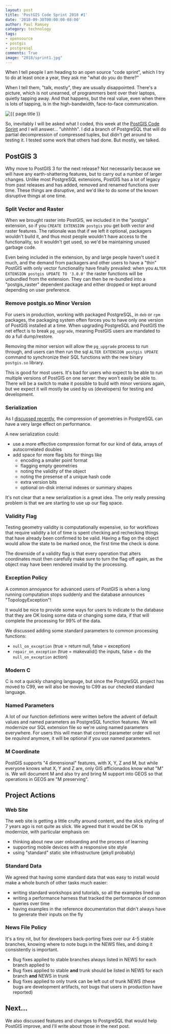 ```yaml
---
layout: post
title: 'PostGIS Code Sprint 2018 #1'
date: '2018-09-30T00:00:00-08:00'
author: Paul Ramsey
category: technology
tags:
- opensource
- postgis
- postgresql
comments: True
image: "2018/sprint1.jpg"
---
```


When I tell people I am heading to an open source "code sprint", which I try to do at least once a year, they ask me "what do you do there?" 

When I tell them, "talk, mostly", they are usually disappointed. There's a picture, which is not unearned, of programmers bent over their laptops, quietly tapping away. And that happens, but the real value, even when there is lots of tapping, is in the high-bandwidth, face-to-face communication.

<img src="{{ site.images }}{{ page.image }}" alt="{{ page.title }}" />

So, inevitably I will be asked what I coded, this week at the [PostGIS Code Sprint](https://wiki.osgeo.org/wiki/OSGeo_Code_Sprint_2018) and I will answer... "uhhhhh". I did a branch of PostgreSQL that will do partial decompression of compressed tuples, but didn't get around to testing it. I tested some work that others had done. But mostly, we talked.

## PostGIS 3

Why move to PostGIS 3 for the next release? Not necessarily because we will have any earth-shattering features, but to carry out a number of larger changes. Unlike most PostgreSQL extensions, PostGIS has a lot of legacy from past releases and has added, removed and renamed functions over time. These things are disruptive, and we'd like to do some of the known disruptive things at one time.

### Split Vector and Raster

When we brought raster into PostGIS, we included it in the "postgis" extension, so if you `CREATE EXTENSION postgis` you get both vector and raster features. The rationale was that if we left it optional, packagers wouldn't build it, and thus most people wouldn't have access to the functionality, so it wouldn't get used, so we'd be maintaining unused garbage code.

Even being included in the extension, by and large people haven't used it much, and the demand from packagers and other users to have a "thin" PostGIS with only vector functionality have finally prevailed: when you `ALTER EXTENSION postgis UPDATE TO '3.0.0'` the raster functions will be unbundled from the extension. They can then be re-bundled into a "postgis_raster" dependent package and either dropped or kept around depending on user preference.

### Remove postgis.so Minor Version

For users in production, working with packaged PostgreSQL, in `deb` or `rpm` packages, the packaging system often forces you to have only one version of PostGIS installed at a time. When upgrading PostgreSQL and PostGIS the net effect is to break `pg_upgrade`, meaning PostGIS users are mandated to do a full dump/restore.

Removing the minor version will allow the `pg_upgrade` process to run through, and users can then run the sql `ALTER EXTENSION postgis UPDATE` command to synchronize their SQL functions with the new binary `postgis.so` library.

This is good for most users. It's bad for users who expect to be able to run multiple versions of PostGIS on one server: they won't easily be able to. There will be a switch to make it possible to build with minor versions again, but we expect it will mostly be used by us (developers) for testing and development.

### Serialization

As I [discussed recently](/2018/09/postgis-external-storage.html), the compression of geometries in PostgreSQL can have a very large effect on performance. 

A new serialization could:

* use a more effective compression format for our kind of data, arrays of autocorrelated doubles
* add space for more flag bits for things like
  * encoding a smaller point format
  * flagging empty geometries
  * noting the validity of the object
  * noting the presense of a unique hash code
  * extra version bits
  * optional on-disk internal indexes or summary shapes

It's not clear that a new serialization is a great idea. The only really pressing problem is that we are starting to use up our flag space. 

### Validity Flag

Testing geometry validity is computationally expensive, so for workflows that require validity a lot of time is spent checking and rechecking things that have already been confirmed to be valid. Having a flag on the object would allow the state to be marked once, the first time the check is done.

The downside of a validity flag is that every operation that alters coordinates must then carefully make sure to turn the flag off again, as the object may have been rendered invalid by the processing.

### Exception Policy

A common annoyance for advanced users of PostGIS is when a long running computation stops suddenly and the database announces "TopologyException"!

It would be nice to provide some ways for users to indicate to the database that they are OK losing some data or changing some data, if that will complete the processing for 99% of the data.

We discussed adding some standard parameters to common processing functions:

* `null_on_exception` (true = return null, false = exception)
* `repair_on_exception` (true = makevalid() the inputs, false = do the `null_on_exception` action)

### Modern C

C is not a quickly changing langauge, but since the PostgreSQL project has moved to C99, we will also be moving to C99 as our checked standard language.

### Named Parameters

A lot of our function defintions were written before the advent of default values and named parameters as PostgreSQL function features. We will modernize our SQL extension file so we're using named parameters everywhere. For users this will mean that correct parameter order will not be *required* anymore, it will be optional if you use named parameters.

### M Coordinate

PostGIS supports "4 dimensional" features, with X, Y, Z and M, but while everyone knows what X, Y and Z are, only GIS afficionados know what "M" is. We will document M and also try and bring M support into GEOS so that operations in GEOS are "M preserving".

## Project Actions

### Web Site

The web site is getting a little crufty around content, and the slick styling of 7 years ago is not quite as slick. We agreed that it would be OK to modernize, with particular emphasis on:

* thinking about new user onboarding and the process of learning
* supporting mobile devices with a responsive site style
* using "standard" static site infrastructure (jekyll probably)

### Standard Data

We agreed that having some standard data that was easy to install would make a whole bunch of other tasks much easier:

* writing standard workshops and tutorials, so all the examples lined up
* writing a performance harness that tracked the performance of common queries over time
* having examples in the reference documentation that didn't always have to generate their inputs on the fly

### News File Policy

It's a tiny nit, but for developers back-porting fixes over our 4-5 stable branches, knowing where to note bugs in the NEWS files, and doing it consistently is important. 

* Bug fixes applied to stable branches always listed in NEWS for each branch applied to
* Bug fixes applied to stable **and** trunk should be listed in NEWS for each branch **and** NEWS in trunk
* Bug fixes applied to only trunk can be left out of trunk NEWS (these bugs are development artifacts, not bugs that users in production have reported)

## Next...

We also discussed features and changes to PostgreSQL that would help PostGIS improve, and I'll write about those in the next post.



